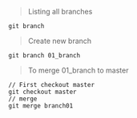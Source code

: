 > Listing all branches
```
git branch
```
> Create new branch
```
git branch 01_branch
```
> To merge 01_branch to master
```
// First checkout master
git checkout master
// merge
git merge branch01
```
